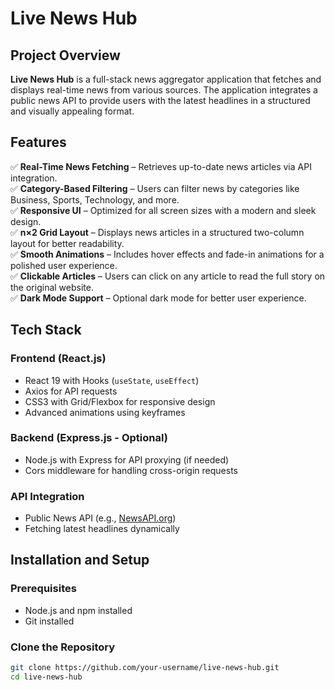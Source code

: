 # **Live News Hub**  

## **Project Overview**  
**Live News Hub** is a full-stack news aggregator application that fetches and displays real-time news from various sources. The application integrates a public news API to provide users with the latest headlines in a structured and visually appealing format.  

## **Features**  
✅ **Real-Time News Fetching** – Retrieves up-to-date news articles via API integration.  
✅ **Category-Based Filtering** – Users can filter news by categories like Business, Sports, Technology, and more.  
✅ **Responsive UI** – Optimized for all screen sizes with a modern and sleek design.  
✅ **n×2 Grid Layout** – Displays news articles in a structured two-column layout for better readability.  
✅ **Smooth Animations** – Includes hover effects and fade-in animations for a polished user experience.  
✅ **Clickable Articles** – Users can click on any article to read the full story on the original website.  
✅ **Dark Mode Support** – Optional dark mode for better user experience.  

## **Tech Stack**  
### **Frontend** (React.js)  
- React 19 with Hooks (`useState`, `useEffect`)  
- Axios for API requests  
- CSS3 with Grid/Flexbox for responsive design  
- Advanced animations using keyframes  

### **Backend** (Express.js - Optional)  
- Node.js with Express for API proxying (if needed)  
- Cors middleware for handling cross-origin requests  

### **API Integration**  
- Public News API (e.g., [NewsAPI.org](https://newsapi.org/))  
- Fetching latest headlines dynamically  

## **Installation and Setup**  
### **Prerequisites**  
- Node.js and npm installed  
- Git installed  

### **Clone the Repository**  
```sh
git clone https://github.com/your-username/live-news-hub.git
cd live-news-hub
